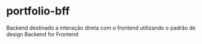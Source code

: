 # portfolio-bff
Backend destinado a interação direta com o frontend utilizando o padrão de design Backend for Frontend
